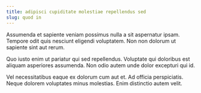 ```yaml
---
title: adipisci cupiditate molestiae repellendus sed
slug: quod in
---
```


Assumenda et sapiente veniam possimus nulla a sit aspernatur ipsam. Tempore odit quis nesciunt eligendi voluptatem. Non non dolorum ut sapiente sint aut rerum.

Quo iusto enim ut pariatur qui sed repellendus. Voluptate qui doloribus est aliquam asperiores assumenda. Non odio autem unde dolor excepturi qui id.

Vel necessitatibus eaque ex dolorum cum aut et. Ad officia perspiciatis. Neque dolorem voluptates minus molestias. Enim distinctio autem velit.
